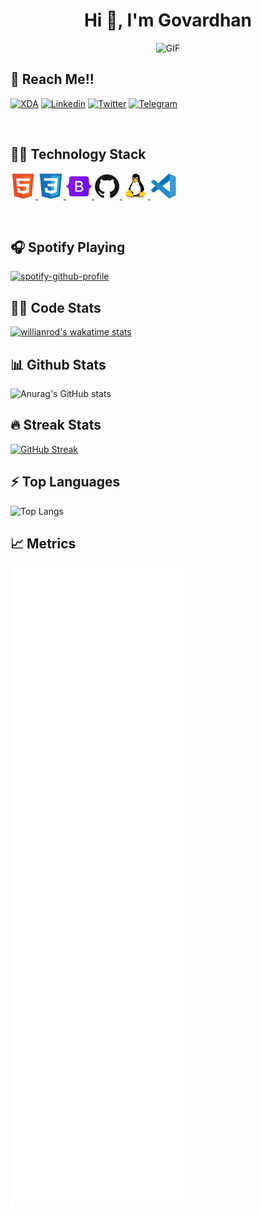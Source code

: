 <h1 align="center">Hi 👋, I'm Govardhan</h1>

 <p align="center"><img alt="GIF" src="https://github.com/dhanireddygovardhanreddy/dhanireddygovardhanreddy/blob/main/code.gif?raw=true" width="auto" height="330" /></p>

## 💬 Reach Me!!
<p align="left">
    <a href="https://forum.xda-developers.com/m/dhanireddygovardhanreddy.11982413/" target="blank"><img src="https://img.shields.io/badge/XDA_Developers-F59812?style=for-the-badge&logo=xda-developers&logoColor=white" alt="XDA" /></a>
    <a href="https://www.linkedin.com/in/dhanireddy-reddy-736743215/" target="blank"><img src="https://img.shields.io/badge/linkedin-%230077B5.svg?style=for-the-badge&logo=linkedin&logoColor=white" alt="Linkedin" /></a>
    <a href="#" target="blank"><img src="https://img.shields.io/badge/Twitter-1DA1F2?style=for-the-badge&logo=twitter&logoColor=white" alt="Twitter" /></a>
    <a href="https://t.me/squadgtx" target="blank"><img src="https://img.shields.io/badge/Telegram-2CA5E0?style=for-the-badge&logo=telegram&logoColor=white" alt="Telegram" /></a>
    </p>
 <br>
 
## 👨‍💻 Technology Stack
<p align="left" >
 <a href="#" onclick="return false;">
    <img src="https://raw.githubusercontent.com/devicons/devicon/master/icons/html5/html5-original.svg" width="40" height="41">
  </a>
  <a href="#" onclick="return false;">
    <img src="https://raw.githubusercontent.com/devicons/devicon/master/icons/css3/css3-original.svg" width="41" height="41"  />
  </a>
  <a href="#" onclick="return false;">
    <img src="https://raw.githubusercontent.com/devicons/devicon/master/icons/bootstrap/bootstrap-original.svg" width="41" height="41"  />
  </a>
  <a href="#" onclick="return false;">
    <img src="https://raw.githubusercontent.com/devicons/devicon/master/icons/github/github-original.svg" width="41" height="41"  />
  </a>
  <a href="#" onclick="return false;">
    <img src="https://raw.githubusercontent.com/devicons/devicon/master/icons/linux/linux-original.svg" width="41" height="41"  />
  </a>
    <!--Tools -->
  <a href="#" onclick="return false;">
    <img src="https://raw.githubusercontent.com/devicons/devicon/master/icons/vscode/vscode-original.svg" width="41" height="41"  />
  </a>
</p>
 <br>

## 🎧 Spotify Playing
[![spotify-github-profile](https://spotify-github-profile.vercel.app/api/view?uid=31ava2z75jx7afqyw6aautdf4twe&cover_image=true&theme=novatorem)](https://github.com/kittinan/spotify-github-profile)

## 👨‍💻 Code Stats
<!--START_SECTION:waka-->
[![willianrod's wakatime stats](https://github-readme-stats.vercel.app/api/wakatime?username=govardhanreddy)](https://github.com/anuraghazra/github-readme-stats)
<!--END_SECTION:waka-->
## 📊 Github Stats
![Anurag's GitHub stats](https://github-readme-stats.vercel.app/api?username=dhanireddygovardhanreddy&show_icons=true&theme=dark)

## 🔥 Streak Stats
[![GitHub Streak](http://github-readme-streak-stats.herokuapp.com?user=dhanireddygovardhanreddy&theme=dark)](https://git.io/streak-stats)

## ⚡ Top Languages
![Top Langs](https://github-readme-stats.vercel.app/api/top-langs/?username=dhanireddygovardhanreddy&langs_count=5&theme=codeSTACKr&hide_border=true)

## 📈 Metrics
![Metrics](https://github.com/dhanireddygovardhanreddy/Govardhan/blob/main/github-metrics.svg)  



